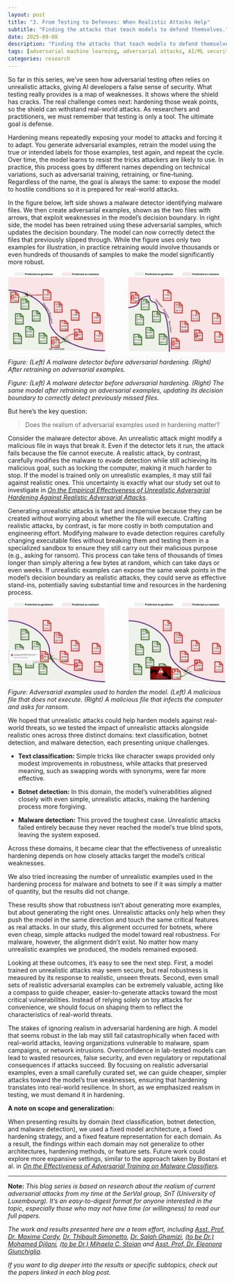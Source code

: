 ```yaml
---
layout: post
title: "3. From Testing to Defenses: When Realistic Attacks Help"
subtitle: "Finding the attacks that teach models to defend themselves."
date: 2025-09-08
description: "Finding the attacks that teach models to defend themselves."
tags: [adversarial machine learning, adversarial attacks, AI/ML security]
categories: research
---
```




So far in this series, we’ve seen how adversarial testing often relies on unrealistic attacks, giving AI developers a false sense of security. What testing really provides is a map of weaknesses. It shows where the shield has cracks. The real challenge comes next: hardening those weak points, so the shield can withstand real-world attacks. As researchers and practitioners, we must remember that testing is only a tool. The ultimate goal is defense.  

Hardening means repeatedly exposing your model to attacks and forcing it to adapt. You generate adversarial examples, retrain the model using the true or intended labels for those examples, test again, and repeat the cycle. Over time, the model learns to resist the tricks attackers are likely to use. In practice, this process goes by different names depending on technical variations, such as adversarial training, retraining, or fine-tuning. Regardless of the name, the goal is always the same: to expose the model to hostile conditions so it is prepared for real-world attacks.  

In the figure below, left side shows a malware detector identifying malware files. We then create adversarial examples, shown as the two files with arrows, that exploit weaknesses in the model’s decision boundary. In right side, the model has been retrained using these adversarial samples, which updates the decision boundary. The model can now correctly detect the files that previously slipped through. While the figure uses only two examples for illustration, in practice retraining would involve thousands or even hundreds of thousands of samples to make the model significantly more robust.  

<div style="display: flex; justify-content: space-between;">
  <img src="assets/img/series/unhardened_model.png" alt="Unhardened model" style="width:45%;">
  <img src="assets/img/series/hardened_model.png" alt="Hardened model" style="width:45%;">
</div>
<p><em>Figure: (Left) A malware detector before adversarial hardening. (Right) After retraining on adversarial examples.</em></p>

*Figure: (Left) A malware detector before adversarial hardening. (Right) The same model after retraining on adversarial examples, updating its decision boundary to correctly detect previously missed files.*



But here’s the key question:  
> Does the realism of adversarial examples used in hardening matter? 

Consider the malware detector above. An unrealistic attack might modify a malicious file in ways that break it. Even if the detector lets it run, the attack fails because the file cannot execute. A realistic attack, by contrast, carefully modifies the malware to evade detection while still achieving its malicious goal, such as locking the computer, making it much harder to stop. If the model is trained only on unrealistic examples, it may still fail against realistic ones. This uncertainty is exactly what our study set out to investigate in _[On the Empirical Effectiveness of Unrealistic Adversarial Hardening Against Realistic Adversarial Attacks](https://ieeexplore.ieee.org/document/10179316)_.  


Generating unrealistic attacks is fast and inexpensive because they can be created without worrying about whether the file will execute. Crafting realistic attacks, by contrast, is far more costly in both computation and engineering effort. Modifying malware to evade detection requires carefully changing executable files without breaking them and testing them in a specialized sandbox to ensure they still carry out their malicious purpose (e.g., asking for ransom). This process can take tens of thousands of times longer than simply altering a few bytes at random, which can take days or even weeks. If unrealistic examples can expose the same weak points in the model’s decision boundary as realistic attacks, they could serve as effective stand-ins, potentially saving substantial time and resources in the hardening process.  


<div style="display: flex; justify-content: space-between;">
  <img src="assets/img/series/unrealistic_example.png" alt="Unrealistic example" style="width:45%;">
  <img src="assets/img/series/realistic_example.png" alt="Realistic example" style="width:45%;">
</div>

<p><em>Figure: Adversarial examples used to harden the model. (Left) A malicious file that does not execute. (Right) A malicious file that infects the computer and asks for ransom.</em></p>


We hoped that unrealistic attacks could help harden models against real-world threats, so we tested the impact of unrealistic attacks alongside realistic ones across three distinct domains: text classification, botnet detection, and malware detection, each presenting unique challenges.  

- **Text classification:** Simple tricks like character swaps provided only modest improvements in robustness, while attacks that preserved meaning, such as swapping words with synonyms, were far more effective.  

- **Botnet detection:** In this domain, the model’s vulnerabilities aligned closely with even simple, unrealistic attacks, making the hardening process more forgiving.  

- **Malware detection:** This proved the toughest case. Unrealistic attacks failed entirely because they never reached the model’s true blind spots, leaving the system exposed.  

Across these domains, it became clear that the effectiveness of unrealistic hardening depends on how closely attacks target the model’s critical weaknesses.  

We also tried increasing the number of unrealistic examples used in the hardening process for malware and botnets to see if it was simply a matter of quantity, but the results did not change.  

These results show that robustness isn’t about generating more examples, but about generating the right ones. Unrealistic attacks only help when they push the model in the same direction and touch the same critical features as real attacks. In our study, this alignment occurred for botnets, where even cheap, simple attacks nudged the model toward real robustness. For malware, however, the alignment didn’t exist. No matter how many unrealistic examples we produced, the models remained exposed.  

Looking at these outcomes, it’s easy to see the next step. First, a model trained on unrealistic attacks may seem secure, but real robustness is measured by its response to realistic, unseen threats. Second, even small sets of realistic adversarial examples can be extremely valuable, acting like a compass to guide cheaper, easier-to-generate attacks toward the most critical vulnerabilities. Instead of relying solely on toy attacks for convenience, we should focus on shaping them to reflect the characteristics of real-world threats.  

The stakes of ignoring realism in adversarial hardening are high. A model that seems robust in the lab may still fail catastrophically when faced with real-world attacks, leaving organizations vulnerable to malware, spam campaigns, or network intrusions. Overconfidence in lab-tested models can lead to wasted resources, false security, and even regulatory or reputational consequences if attacks succeed. By focusing on realistic adversarial examples, even a small carefully curated set, we can guide cheaper, simpler attacks toward the model’s true weaknesses, ensuring that hardening translates into real-world resilience. In short, as we emphasized realism in testing, we must demand it in hardening.  

**A note on scope and generalization:**

When presenting results by domain (text classification, botnet detection, and malware detection), we used a fixed model architecture, a fixed hardening strategy, and a fixed feature representation for each domain. As a result, the findings within each domain may not generalize to other architectures, hardening methods, or feature sets. Future work could explore more expansive settings, similar to the approach taken by Bostani et al. in _[On the Effectiveness of Adversarial Training on Malware Classifiers](https://arxiv.org/abs/2412.18218)_.

---

**Note:** 
_This blog series is based on research about the realism of current adversarial attacks from my time at the SerVal group, SnT (University of Luxembourg). It’s an easy-to-digest format for anyone interested in the topic, especially those who may not have time (or willingness) to read our full papers._

_The work and results presented here are a team effort, including  [Asst. Prof. Dr. Maxime Cordy](https://maxcordy.github.io/), [Dr. Thibault Simonetto](https://scholar.google.com/citations?user=4RhGnOoAAAAJ&hl=en&oi=ao), [Dr. Salah Ghamizi](https://scholar.google.com/citations?user=UcvKgR0AAAAJ&hl=fr), [(to be Dr.) Mohamed Djilani](https://scholar.google.com/citations?user=KcGsVdIAAAAJ&hl=fr&oi=ao), [(to be Dr.) Mihaela C. Stoian](https://mihaela-stoian.github.io/) and [Asst. Prof. Dr. Eleonora Giunchiglia](https://egiunchiglia.github.io/)._
 
_If you want to dig deeper into the results or specific subtopics, check out the papers linked in each blog post._
